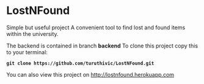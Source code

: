 # LostNFound
Simple but useful project
A convenient tool to find lost and found items within the university. 

The backend is contained in branch **backend**
To clone this project copy this to your terminal:

**```git clone https://github.com/turuthivic/LostNFound.git```**

You can also view this project on http://lostnfound.herokuapp.com

